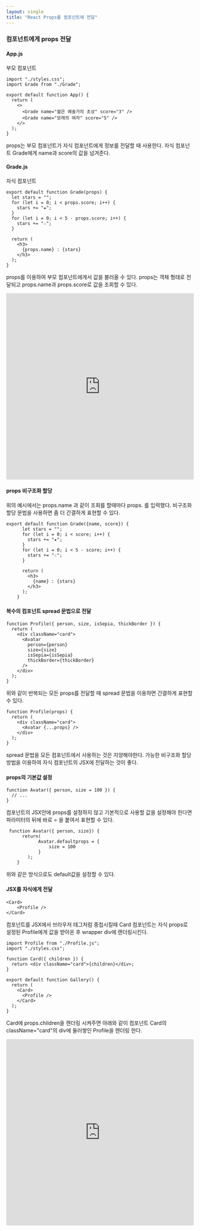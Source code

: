 ```yaml
---
layout: single
title: "React Props를 컴포넌트에 전달"
---
```


### 컴포넌트에게 props 전달

#### App.js
부모 컴포넌트

    import "./styles.css";
    import Grade from "./Grade";
    
    export default function App() {
      return (
        <>
          <Grade name="젊은 예술가의 초상" score="3" />
          <Grade name="모래의 여자" score="5" />
        </>
      );
    }
	
props는 부모 컴포넌트가 자식 컴포넌트에게 정보를 전달할 때 사용한다.
자식 컴포넌트 Grade에게 name과 score의 값을 넘겨준다.

#### Grade.js
자식 컴포넌트

    export default function Grade(props) {
      let stars = "";
      for (let i = 0; i < props.score; i++) {
        stars += "★";
      }
      for (let i = 0; i < 5 - props.score; i++) {
        stars += "☆";
      }
    
      return (
        <h3>
          {props.name} : {stars}
        </h3>
      );
    }
	
props를 이용하여 부모 컴포넌트에게서 값을 불러올 수 있다. props는 객체 형태로 전달되고
props.name과 props.score로 값을 조회할 수 있다.

<iframe src="https://codesandbox.io/embed/reactprops-forked-kw73sy?fontsize=14&hidenavigation=1&theme=light"
     style="width:100%; height:500px; border:0; border-radius: 4px; overflow:hidden;"
     title="reactProps (forked)"
     allow="accelerometer; ambient-light-sensor; camera; encrypted-media; geolocation; gyroscope; hid; microphone; midi; payment; usb; vr; xr-spatial-tracking"
     sandbox="allow-forms allow-modals allow-popups allow-presentation allow-same-origin allow-scripts"
   ></iframe>
   
#### props 비구조화 할당
위의 예시에서는 props.name 과 같이 조회를 할때마다 props. 를 입력했다. 비구조화 할당 문법을 사용하면 좀 더 간결하게 표현할 수 있다.

    export default function Grade({name, score}) {
          let stars = "";
          for (let i = 0; i < score; i++) {
            stars += "★";
          }
          for (let i = 0; i < 5 - score; i++) {
            stars += "☆";
          }
        
          return (
            <h3>
              {name} : {stars}
            </h3>
          );
        }
		
#### 복수의 컴포넌트 spread 문법으로 전달

    function Profile({ person, size, isSepia, thickBorder }) {
      return (
        <div className="card">
          <Avatar
            person={person}
            size={size}
            isSepia={isSepia}
            thickBorder={thickBorder}
          />
        </div>
      );
    }
	
위와 같이 반복되는 모든 props를 전달할 때 spread 문법을 이용하면 간결하게 표현할 수 있다.

    function Profile(props) {
      return (
        <div className="card">
          <Avatar {...props} />
        </div>
      );
    }

spread 문법을 모든 컴포넌트에서 사용하는 것은 지양해야한다. 가능한 비구조화 할당 방법을 이용하여 자식 컴포넌트의 JSX에 전달하는 것이 좋다.

#### props의 기본값 설정

    function Avatar({ person, size = 100 }) {
      // ...
    }
	
컴포넌트의 JSX안에 props를 설정하지 않고 기본적으로 사용할 값을 설정해야 한다면 파라미터의 뒤에 바로 = 을 붙여서 표현할 수 있다.

     function Avatar({ person, size}) {
          return(
    			Avatar.defaultprops = {
    				size = 100
    			}
    		);
        }
위와 같은 방식으로도 default값을 설정할 수 있다.
#### JSX를 자식에게 전달

    <Card>
    	<Profile />
    </Card>
	
컴포넌트를 JSX에서 브라우저 태그처럼 중첩시킬때 Card 컴포넌트는 자식 props로 설정된 Profile에게 값을 받아온 후 wrapper div에 랜더링시킨다.

    import Profile from "./Profile.js";
    import "./styles.css";
    
    function Card({ children }) {
      return <div className="card">{children}</div>;
    }
    
    export default function Gallery() {
      return (
        <Card>
          <Profile />
        </Card>
      );
    }
    
Card에 props.children을 렌더링 시켜주면 아래와 같이 컴포넌트 Card의 className="card"의 div에 둘러쌓인 Profile을 렌더링 한다.
    
<iframe src="https://codesandbox.io/embed/reactpropschildren-ttrpeq?fontsize=14&hidenavigation=1&theme=light"
     style="width:100%; height:500px; border:0; border-radius: 4px; overflow:hidden;"
     title="reactPropsChildren"
     allow="accelerometer; ambient-light-sensor; camera; encrypted-media; geolocation; gyroscope; hid; microphone; midi; payment; usb; vr; xr-spatial-tracking"
     sandbox="allow-forms allow-modals allow-popups allow-presentation allow-same-origin allow-scripts"
   ></iframe>
   
